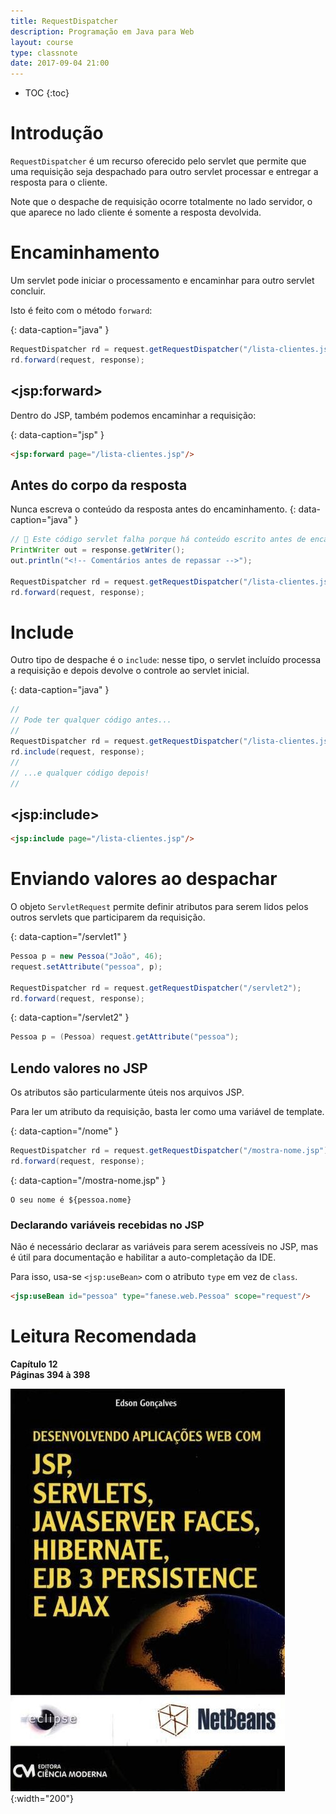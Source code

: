```yaml
---
title: RequestDispatcher
description: Programação em Java para Web
layout: course
type: classnote
date: 2017-09-04 21:00
---
```


* TOC
{:toc}

# Introdução

`RequestDispatcher` é um recurso oferecido pelo servlet que permite que uma requisição seja despachado para
outro servlet processar e entregar a resposta para o cliente.

Note que o despache de requisição ocorre totalmente no lado servidor, o que aparece no lado cliente é somente
a resposta devolvida. 

# Encaminhamento

Um servlet pode iniciar o processamento e encaminhar para outro servlet concluir.

Isto é feito com o método `forward`:

{: data-caption="java" }
```java
RequestDispatcher rd = request.getRequestDispatcher("/lista-clientes.jsp");
rd.forward(request, response);
```

## &lt;jsp:forward&gt;

Dentro do JSP, também podemos encaminhar a requisição:

{: data-caption="jsp" }
```html
<jsp:forward page="/lista-clientes.jsp"/>
```

## Antes do corpo da resposta

Nunca escreva o conteúdo da resposta antes do encaminhamento.
{: data-caption="java" }
```java
// 🚫 Este código servlet falha porque há conteúdo escrito antes de encaminhar
PrintWriter out = response.getWriter();
out.println("<!-- Comentários antes de repassar -->");

RequestDispatcher rd = request.getRequestDispatcher("/lista-clientes.jsp");
rd.forward(request, response);
```

# Include

Outro tipo de despache é o `include`: nesse tipo, o servlet incluído processa a requisição
e depois devolve o controle ao servlet inicial.

{: data-caption="java" }
```java
//
// Pode ter qualquer código antes...
//
RequestDispatcher rd = request.getRequestDispatcher("/lista-clientes.jsp");
rd.include(request, response);
//
// ...e qualquer código depois!
//
```

## &lt;jsp:include&gt;

```html
<jsp:include page="/lista-clientes.jsp"/>
```

# Enviando valores ao despachar

O objeto `ServletRequest` permite definir atributos para serem lidos pelos outros servlets que participarem
da requisição.

{: data-caption="/servlet1" }
```java
Pessoa p = new Pessoa("João", 46);
request.setAttribute("pessoa", p);

RequestDispatcher rd = request.getRequestDispatcher("/servlet2");
rd.forward(request, response);
```

{: data-caption="/servlet2" }
```java
Pessoa p = (Pessoa) request.getAttribute("pessoa");
```

## Lendo valores no JSP

Os atributos são particularmente úteis nos arquivos JSP.

Para ler um atributo da requisição, basta ler como uma variável de template.

{: data-caption="/nome" }
```java
RequestDispatcher rd = request.getRequestDispatcher("/mostra-nome.jsp");
rd.forward(request, response);
```

{: data-caption="/mostra-nome.jsp" }
```smarty
O seu nome é ${pessoa.nome}
```

### Declarando variáveis recebidas no JSP

Não é necessário declarar as variáveis para serem acessíveis no JSP, mas é útil
para documentação e habilitar a auto-completação da IDE.

Para isso, usa-se `<jsp:useBean>` com o atributo `type` em vez de `class`.

```html
<jsp:useBean id="pessoa" type="fanese.web.Pessoa" scope="request"/>
```

# Leitura Recomendada

**Capítulo 12**<br>
**Páginas 394 à 398**

![](../../assets/images/livros/goncalves2007-jsp.jpg){:width="200"}
